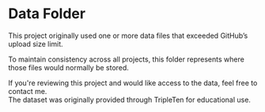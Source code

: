 # Data Folder

This project originally used one or more data files that exceeded GitHub’s upload size limit.

To maintain consistency across all projects, this folder represents where those files would normally be stored.

If you're reviewing this project and would like access to the data, feel free to contact me.  
The dataset was originally provided through TripleTen for educational use.
